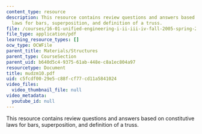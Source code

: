 ```yaml
---
content_type: resource
description: This resource contains review questions and answers based on constitutive
  laws for bars, superposition, and definition of a truss.
file: /courses/16-01-unified-engineering-i-ii-iii-iv-fall-2005-spring-2006/c5fcdf0029e5c88fcf77cd11a5841024_mudzm10.pdf
file_type: application/pdf
learning_resource_types: []
ocw_type: OCWFile
parent_title: Materials/Structures
parent_type: CourseSection
parent_uid: b640d5c4-9375-61ab-448e-c8a1ec804a97
resourcetype: Document
title: mudzm10.pdf
uid: c5fcdf00-29e5-c88f-cf77-cd11a5841024
video_files:
  video_thumbnail_file: null
video_metadata:
  youtube_id: null
---
```

This resource contains review questions and answers based on constitutive laws for bars, superposition, and definition of a truss.

